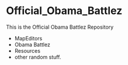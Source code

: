 # Official_Obama_Battlez
This is the Official Obama Battlez Repository

- MapEditors
- Obama Battlez
- Resources
- other random stuff.
